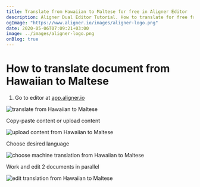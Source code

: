 ```yaml
---
title: Translate from Hawaiian to Maltese for free in Aligner Editor
description: Aligner Dual Editor Tutorial. How to translate for free from Hawaiian to Maltese. Aligner is multilingual document management platform. 
ogImage: "https://www.aligner.io/images/aligner-logo.png"
date: 2020-05-06T07:09:21+03:00
image: ../images/aligner-logo.png
onBlog: true
---
```


# How to translate document from Hawaiian to Maltese

1. Go to editor at [app.aligner.io](https://app.aligner.io "Aligner App web page")

![translate from Hawaiian to Maltese](../aligner-blank-editor.png "translate from Hawaiian to Maltese")

Copy-paste content or upload content

![upload content from Hawaiian to Maltese](../aligner-uploaded-document.png "upload content from Hawaiian to Maltese")

Choose desired language

![choose machine translation from Hawaiian to Maltese](../aligner-language-dropdown.png "choose machine translation from Hawaiian to Maltese")

Work and edit 2 documents in parallel

![edit translation from Hawaiian to Maltese](../aligner-double-sitded-editor.png "edit translation from Hawaiian to Maltese")

